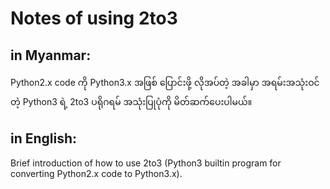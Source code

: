 # Notes of using 2to3

## in Myanmar:
Python2.x code ကို Python3.x အဖြစ် ပြောင်းဖို့ လိုအပ်တဲ့ အခါမှာ အရမ်းအသုံးဝင်တဲ့ Python3 ရဲ့ 2to3 ပရိုဂရမ် အသုံးပြုပုံကို မိတ်ဆက်ပေးပါမယ်။  

## in English:
Brief introduction of how to use 2to3 (Python3 builtin program for converting Python2.x code to Python3.x).

